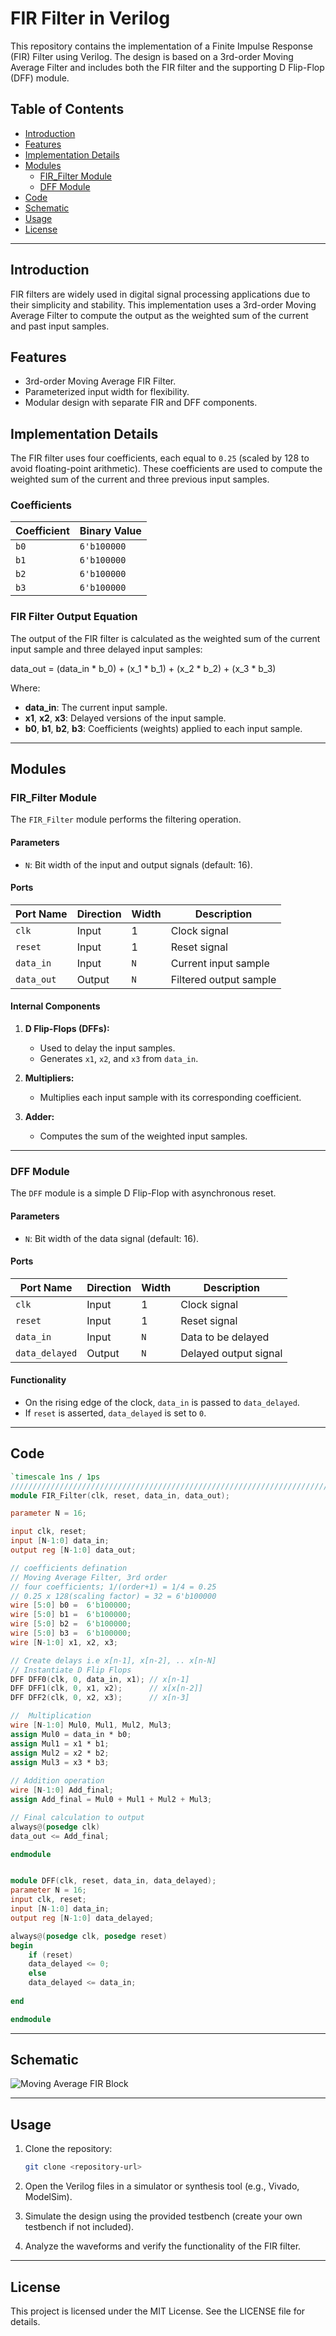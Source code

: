 # FIR Filter in Verilog

This repository contains the implementation of a Finite Impulse Response (FIR) Filter using Verilog. The design is based on a 3rd-order Moving Average Filter and includes both the FIR filter and the supporting D Flip-Flop (DFF) module.

## Table of Contents

- [Introduction](#introduction)
- [Features](#features)
- [Implementation Details](#implementation-details)
- [Modules](#modules)
  - [FIR_Filter Module](#fir_filter-module)
  - [DFF Module](#dff-module)
- [Code](#code)
- [Schematic](#schematic)
- [Usage](#usage)
- [License](#license)

---

## Introduction

FIR filters are widely used in digital signal processing applications due to their simplicity and stability. This implementation uses a 3rd-order Moving Average Filter to compute the output as the weighted sum of the current and past input samples.

## Features

- 3rd-order Moving Average FIR Filter.
- Parameterized input width for flexibility.
- Modular design with separate FIR and DFF components.

## Implementation Details

The FIR filter uses four coefficients, each equal to `0.25` (scaled by 128 to avoid floating-point arithmetic). These coefficients are used to compute the weighted sum of the current and three previous input samples.

### Coefficients

| Coefficient | Binary Value |
|-------------|--------------|
| `b0`        | `6'b100000`  |
| `b1`        | `6'b100000`  |
| `b2`        | `6'b100000`  |
| `b3`        | `6'b100000`  |


### FIR Filter Output Equation

The output of the FIR filter is calculated as the weighted sum of the current input sample and three delayed input samples:

data_out = (data_in * b_0) + (x_1 * b_1) + (x_2 * b_2) + (x_3 * b_3)


Where:
- **data_in**: The current input sample.
- **x1**, **x2**, **x3**: Delayed versions of the input sample.
- **b0**, **b1**, **b2**, **b3**: Coefficients (weights) applied to each input sample.


---

## Modules

### FIR_Filter Module

The `FIR_Filter` module performs the filtering operation.

#### Parameters
- `N`: Bit width of the input and output signals (default: 16).

#### Ports
| Port Name   | Direction | Width     | Description                  |
|-------------|-----------|-----------|------------------------------|
| `clk`       | Input     | 1         | Clock signal                 |
| `reset`     | Input     | 1         | Reset signal                 |
| `data_in`   | Input     | `N`       | Current input sample         |
| `data_out`  | Output    | `N`       | Filtered output sample       |

#### Internal Components
1. **D Flip-Flops (DFFs):**
   - Used to delay the input samples.
   - Generates `x1`, `x2`, and `x3` from `data_in`.

2. **Multipliers:**
   - Multiplies each input sample with its corresponding coefficient.

3. **Adder:**
   - Computes the sum of the weighted input samples.

---

### DFF Module

The `DFF` module is a simple D Flip-Flop with asynchronous reset.

#### Parameters
- `N`: Bit width of the data signal (default: 16).

#### Ports
| Port Name       | Direction | Width | Description               |
|-----------------|-----------|-------|---------------------------|
| `clk`           | Input     | 1     | Clock signal              |
| `reset`         | Input     | 1     | Reset signal              |
| `data_in`       | Input     | `N`   | Data to be delayed        |
| `data_delayed`  | Output    | `N`   | Delayed output signal     |

#### Functionality
- On the rising edge of the clock, `data_in` is passed to `data_delayed`.
- If `reset` is asserted, `data_delayed` is set to `0`.

---

## Code

```verilog
`timescale 1ns / 1ps
//////////////////////////////////////////////////////////////////////////////////
module FIR_Filter(clk, reset, data_in, data_out);

parameter N = 16;

input clk, reset;
input [N-1:0] data_in;
output reg [N-1:0] data_out; 

// coefficients defination
// Moving Average Filter, 3rd order
// four coefficients; 1/(order+1) = 1/4 = 0.25 
// 0.25 x 128(scaling factor) = 32 = 6'b100000
wire [5:0] b0 =  6'b100000; 
wire [5:0] b1 =  6'b100000; 
wire [5:0] b2 =  6'b100000; 
wire [5:0] b3 =  6'b100000;
wire [N-1:0] x1, x2, x3; 

// Create delays i.e x[n-1], x[n-2], .. x[n-N]
// Instantiate D Flip Flops
DFF DFF0(clk, 0, data_in, x1); // x[n-1]
DFF DFF1(clk, 0, x1, x2);      // x[x[n-2]]
DFF DFF2(clk, 0, x2, x3);      // x[n-3] 

//  Multiplication
wire [N-1:0] Mul0, Mul1, Mul2, Mul3;  
assign Mul0 = data_in * b0; 
assign Mul1 = x1 * b1;  
assign Mul2 = x2 * b2;  
assign Mul3 = x3 * b3;  
 
// Addition operation
wire [N-1:0] Add_final; 
assign Add_final = Mul0 + Mul1 + Mul2 + Mul3; 

// Final calculation to output 
always@(posedge clk)
data_out <= Add_final; 

endmodule


module DFF(clk, reset, data_in, data_delayed);
parameter N = 16;
input clk, reset;
input [N-1:0] data_in;
output reg [N-1:0] data_delayed; 

always@(posedge clk, posedge reset)
begin
    if (reset)
    data_delayed <= 0;
    else
    data_delayed <= data_in; 
    
end

endmodule
```
---

## Schematic
![Moving Average FIR Block](https://github.com/user-attachments/assets/1b30f0c5-f300-4de0-bb97-ce27778fdd76)



---

## Usage

1. Clone the repository:
   ```bash
   git clone <repository-url>
   

2. Open the Verilog files in a simulator or synthesis tool (e.g., Vivado, ModelSim).

3. Simulate the design using the provided testbench (create your own testbench if not included).

4. Analyze the waveforms and verify the functionality of the FIR filter.

---

## License

This project is licensed under the MIT License. See the LICENSE file for details.


